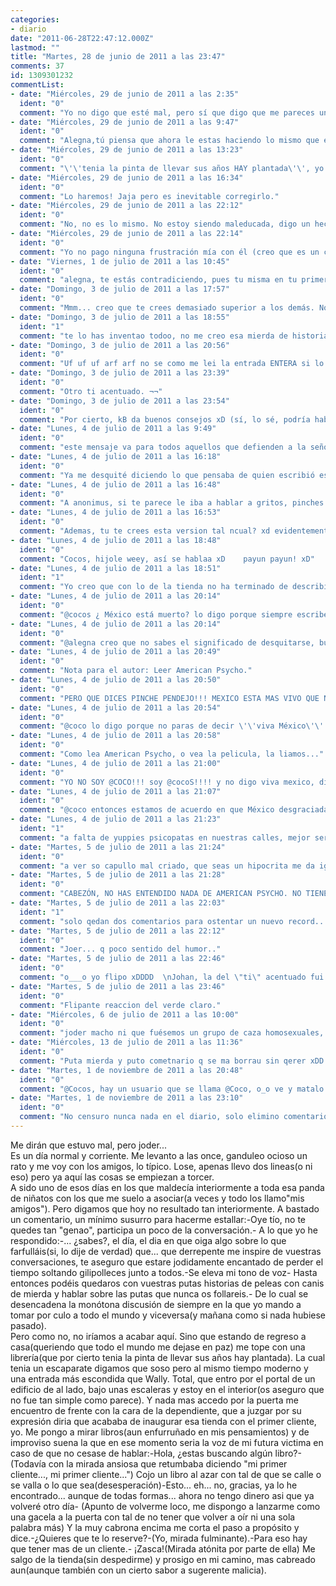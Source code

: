 ```yaml
---
categories:
- diario
date: "2011-06-28T22:47:12.000Z"
lastmod: ""
title: "Martes, 28 de junio de 2011 a las 23:47"
comments: 37
id: 1309301232
commentList:
- date: "Miércoles, 29 de junio de 2011 a las 2:35"
  ident: "0"
  comment: "Yo no digo que esté mal, pero sí que digo que me pareces un estúpido. Lo que le hiciste a la dependienta de malicia no tiene nada, es simplemente ser un maleducado. Hale, ya me he desquitado."
- date: "Miércoles, 29 de junio de 2011 a las 9:47"
  ident: "0"
  comment: "Alegna,tú piensa que ahora le estas haciendo lo mismo que él le hizo a la dependienta desquitarte eso amig@ se llama hipocresía."
- date: "Miércoles, 29 de junio de 2011 a las 13:23"
  ident: "0"
  comment: "\'\'tenia la pinta de llevar sus años HAY plantada\'\', yo diría que has intentado escribir decentemente, pero no puedo dejar pasar ese HAY sin decir nada al respecto, hay va un AHí los aires de superioridad que te marcas. O esa es la impresión que me ha dado, si las conversaciones de tu grupo de amigos no merecen tu participación búscate otro grupo de amigos y deja de ser tan hipócrita. Aunque yo sólo puedo juzgarte por esta entrada y seguramente mi juicio sea erróneo.   \n  \n PD: \'\'hay va un AHí\'\' nótese que ese \'\'hay\'\' lo he puesto intencionadamente.   \nPD2: y ya sé que eso de corregir las faltas de una entrada está mal...  \nPD3: cuando cometa una falta garrafal o no tan garrafal estáis todos invitados a fusilarme. xD"
- date: "Miércoles, 29 de junio de 2011 a las 16:34"
  ident: "0"
  comment: "Lo haremos! Jaja pero es inevitable corregirlo."
- date: "Miércoles, 29 de junio de 2011 a las 22:12"
  ident: "0"
  comment: "No, no es lo mismo. No estoy siendo maleducada, digo un hecho. Fue maleducado y un estúpido al hacer eso y encima sentirse orgulloso por ello. Punto."
- date: "Miércoles, 29 de junio de 2011 a las 22:14"
  ident: "0"
  comment: "Yo no pago ninguna frustración mía con él (creo que es un chico)."
- date: "Viernes, 1 de julio de 2011 a las 10:45"
  ident: "0"
  comment: "alegna, te estás contradiciendo, pues tu misma en tu primer comentario has dicho:Hale, ya me he desquitado.pues eso es lo que hizo el con la dependienta."
- date: "Domingo, 3 de julio de 2011 a las 17:57"
  ident: "0"
  comment: "Mmm... creo que te crees demasiado superior a los demás. No lo digo con mala intención, solo intento ayudarte. Creo que cuando te enfadaste con tus amigos fue porque llevabas mucho tiempo reteniendo y reteniendo tensión, y la descargaste repentinamente sobre ellos, y eso es muy malo, lo sé porque conozco a muchas personas así que siempre, siempre acaban solas en la vida. Tienes que aprender a expresar tus sentimientos poco a poco, decirles lo que crees que está mal en su forma de ser e invitarles a que ellos también opinen sobre tí, tranquilamente, tal vez así ellos mejoren, y si no lo hacen, no te enfurezcas, no vale la pena, simplemente busca a alguien mejor, pero con paciencia, porque amigos de verdad en la vida se tienen pocos. Tampoco tenías por qué pagarla con la dependienta, ponte en su lugar, ella no sabía que tu estabas enfadado e intentaba hacer su trabajo y, seguramente, eso que le dijiste, \"para eso hay que tener mas de un cliente\", de lo que tan orgulloso te sientes, no le afectó para nada. Sé que cuando estás enfadado se tiende a exagerar las cosas, pero lo que de verdad vale la pena es relajarse y pensar en lo ocurrido, lo verás con más claridad..."
- date: "Domingo, 3 de julio de 2011 a las 18:55"
  ident: "1"
  comment: "te lo has inventao todoo, no me creo esa mierda de historia ni borracho!!"
- date: "Domingo, 3 de julio de 2011 a las 20:56"
  ident: "0"
  comment: "Uf uf uf arf arf no se como me lei la entrada ENTERA si lo que leen, ENTERA todas y cada una de sus pinches letras (los comentarios no, no llego a tantas energias XD), y queria decir que pero ps wey la dependiente nomas intento ser amable contigo asi que no debiste de portarte asi! NIíƒâ€˜O MALO!"
- date: "Domingo, 3 de julio de 2011 a las 23:39"
  ident: "0"
  comment: "Otro ti acentuado. ¬¬"
- date: "Domingo, 3 de julio de 2011 a las 23:54"
  ident: "0"
  comment: "Por cierto, kB da buenos consejos xD (sí, lo sé, podría haber dicho esto en el anterior comentario)"
- date: "Lunes, 4 de julio de 2011 a las 9:49"
  ident: "0"
  comment: "este mensaje va para todos aquellos que defienden a la señora:no se si os habéis leído bien la entrada pero pone claramente que la señora le corto el paso, cosa que no se le debe hacer a un cliente porque es de muy mala educación."
- date: "Lunes, 4 de julio de 2011 a las 16:18"
  ident: "0"
  comment: "Ya me desquité diciendo lo que pensaba de quien escribió esto. No me contradigo en nada, no pago ninguna frustración ajena a este personaje. Pero que sí, que vale, que ya me he aburrido de ti Anon."
- date: "Lunes, 4 de julio de 2011 a las 16:48"
  ident: "0"
  comment: "A anonimus, si te parece le iba a hablar a gritos, pinches pendejos,.,.."
- date: "Lunes, 4 de julio de 2011 a las 16:53"
  ident: "0"
  comment: "Ademas, tu te crees esta version tal ncual? xd evidentemente esta inclinada a favor del que la escribe (como siempre) porque si lo pusiera siendo OBJETIVO directamente te darias cuenta de que no tiene sentido su actitud xd. Y VIVA MEXXXXX"
- date: "Lunes, 4 de julio de 2011 a las 18:48"
  ident: "0"
  comment: "Cocos, hijole weey, así se hablaa xD    payun payun! xD"
- date: "Lunes, 4 de julio de 2011 a las 18:51"
  ident: "1"
  comment: "Yo creo que con lo de la tienda no ha terminado de describirlo bien.., tampoco creo que con los comentarios que hay vaya a tratar de excusarse."
- date: "Lunes, 4 de julio de 2011 a las 20:14"
  ident: "0"
  comment: "@cocos ¿ México está muerto? lo digo porque siempre escribes lo de viva México, como si estuviese muerto."
- date: "Lunes, 4 de julio de 2011 a las 20:14"
  ident: "0"
  comment: "@alegna creo que no sabes el significado de desquitarse, búscalo en el diccionario"
- date: "Lunes, 4 de julio de 2011 a las 20:49"
  ident: "0"
  comment: "Nota para el autor: Leer American Psycho."
- date: "Lunes, 4 de julio de 2011 a las 20:50"
  ident: "0"
  comment: "PERO QUE DICES PINCHE PENDEJO!!! MEXICO ESTA MAS VIVO QUE NUNCA!!!! LA NETA VIERON LO QUE DIJO QUE mexico esta muerto.... JA!"
- date: "Lunes, 4 de julio de 2011 a las 20:54"
  ident: "0"
  comment: "@coco lo digo porque no paras de decir \'\'viva México\'\' como si estuviese muerto."
- date: "Lunes, 4 de julio de 2011 a las 20:58"
  ident: "0"
  comment: "Como lea American Psycho, o vea la pelicula, la liamos..."
- date: "Lunes, 4 de julio de 2011 a las 21:00"
  ident: "0"
  comment: "YO NO SOY @COCO!!! soy @cocoS!!!! y no digo viva mexico, digo VIVA MEXICO!!!!!!!!!!!"
- date: "Lunes, 4 de julio de 2011 a las 21:07"
  ident: "0"
  comment: "@coco entonces estamos de acuerdo en que México desgraciadamente a muerto."
- date: "Lunes, 4 de julio de 2011 a las 21:23"
  ident: "1"
  comment: "a falta de yuppies psicopatas en nuestras calles, mejor seria coger a gente de clase media...... ESTAS NOMINADO!!"
- date: "Martes, 5 de julio de 2011 a las 21:24"
  ident: "0"
  comment: "a ver so capullo mal criado, que seas un hipocrita me da igual, pero almenos, ten mas respeto con el colectivo homesexual que desde tiempo inmemorial ha estado presente en todas las sociedades de este planeta, produciendo grandísimos artistas como oscar WILDE o William S burroughs. No te intentes hacer el interesante evenezer, no tienes ningun talento, ni siquiera algun atisvo de creatividad, dedicate a dibujar( algo que haces fr4ancamente mal) y deja las historias y reflexionas para otro gente que entienda mas que tu  \n  \nDEUX EX MAQUINA"
- date: "Martes, 5 de julio de 2011 a las 21:28"
  ident: "0"
  comment: "CABEZÓN, NO HAS ENTENDIDO NADA DE AMERICAN PSYCHO. NO TIENE NADA QUE VER CON EL INSTINTO ASESINO, NI CON LA VIOLENCIA ESO ES UNA TAPADERA. LO QUE INTENTA HACR COMPRENDER ES LA INMORTALIDAD DE LA COMPLEJA MAQUINA GUBERNAMENTAL BUROCRATIZADA Y SUPERFICIAL EN EL QUE SE  HA CONVERTIDO EL \"ESTADO DEL BIENESTAR HOY EN DIA\"  \nIGNORANTE"
- date: "Martes, 5 de julio de 2011 a las 22:03"
  ident: "1"
  comment: "solo qedan dos comentarios para ostentar un nuevo record... ¬¬"
- date: "Martes, 5 de julio de 2011 a las 22:12"
  ident: "0"
  comment: "Joer... q poco sentido del humor.."
- date: "Martes, 5 de julio de 2011 a las 22:46"
  ident: "0"
  comment: "o___o yo flipo xDDDD  \nJohan, la del \"ti\" acentuado fui yo, verdad? lo digo porque he visto uno en mi comentario... EEJjejJEJjeJEJjeEEEeEeEeee!!!!!!!!!  \nque extraña obsesion tiene ahora todo el mundo con las faltas de ortografia?!??!?!  \nbah no importa... xD thanx por lo de los consejos ;D"
- date: "Martes, 5 de julio de 2011 a las 23:46"
  ident: "0"
  comment: "Flipante reaccion del verde claro."
- date: "Miércoles, 6 de julio de 2011 a las 10:00"
  ident: "0"
  comment: "joder macho ni que fuésemos un grupo de caza homosexuales, que yo sepa aquí nadie tiene nada en contra de ellos."
- date: "Miércoles, 13 de julio de 2011 a las 11:36"
  ident: "0"
  comment: "Puta mierda y puto cometnario q se ma borrau sin qerer xDD ME CAGO EN TOH ... T_T  \nEeeen fin... esto... curiosa historia, yo volvería a la librería a comprar algo xDD  \nPor cierto, @chevi, borras comentarios? Xq yo me he perdido algo, y si los borras, pues normal¬¬ xDDD Q coño le pasa al anon verde!? xDDDDDDD (sta muy locoh)  \n  \nY, esto, @cocos macho... xD ps"
- date: "Martes, 1 de noviembre de 2011 a las 20:48"
  ident: "0"
  comment: "@Cocos, hay un usuario que se llama @Coco, o_o ve y matalo xD"
- date: "Martes, 1 de noviembre de 2011 a las 23:10"
  ident: "0"
  comment: "No censuro nunca nada en el diario, solo elimino comentarios en blanco o duplicados... Igual fue el autor mientras sepodian borrar indefinidamente"
---
```


Me dirán que estuvo mal, pero joder...  
Es un día normal y corriente. Me levanto a las once, ganduleo ocioso un rato y me voy con los amigos, lo típico. Lose, apenas llevo dos lineas(o ni eso) pero ya aquí las cosas se empiezan a torcer.  
A sido uno de esos días en los que maldecía interiormente a toda esa panda de niñatos con los que me suelo a asociar(a veces y todo los llamo"mis amigos"). Pero digamos que hoy no resultado tan interiormente. A bastado un comentario, un mínimo susurro para hacerme estallar:-Oye tío, no te quedes tan "genao", participa un poco de la conversación.- A lo que yo he respondido:-... ¿sabes?, el día, el dia en que oiga algo sobre lo que farfulláis(si, lo dije de verdad) que... que derrepente me inspire de vuestras conversaciones, te aseguro que estare jodidamente encantado de perder el tiempo soltando gilipolleces junto a todos.-Se eleva mi tono de voz- Hasta entonces podéis quedaros con vuestras putas historias de peleas con canis de mierda y hablar sobre las putas que nunca os follareis.- De lo cual se desencadena la monótona discusión de siempre en la que yo mando a tomar por culo a todo el mundo y viceversa(y mañana como si nada hubiese pasado).   
Pero como no, no iríamos a acabar aquí. Sino que estando de regreso a casa(queriendo que todo el mundo me dejase en paz) me tope con una librería(que por cierto tenia la pinta de llevar sus años hay plantada). La cual tenia un escaparate digamos que soso pero al mismo tiempo moderno y una entrada más escondida que Wally. Total, que entro por el portal de un edificio de al lado, bajo unas escaleras y estoy en el interior(os aseguro que no fue tan simple como parece). Y nada mas accedo por la puerta me encuentro de frente con la cara de la dependiente, que a juzgar por su expresión diria que acababa de inaugurar esa tienda con el primer cliente, yo. Me pongo a mirar libros(aun enfurruñado en mis pensamientos) y de improviso suena la que en ese momento seria la voz de mi futura victima en caso de que no cesase de hablar:-Hola, ¿estas buscando algún libro?- (Todavía con la mirada ansiosa que retumbaba diciendo "mi primer cliente..., mi primer cliente...") Cojo un libro al azar con tal de que se calle o se valla o lo que sea(desesperación)-Esto... eh... no, gracias, ya lo he encontrado... aunque de todas formas... ahora no tengo dinero asi que ya volveré otro día- (Apunto de volverme loco, me dispongo a lanzarme como una gacela a la puerta con tal de no tener que volver a oír ni una sola palabra más) Y la muy cabrona encima me corta el paso a propósito y dice.-¿Quieres que te lo reserve?-(Yo, mirada fulminante).-Para eso hay que tener mas de un cliente.- ¡Zasca!(Mirada atónita por parte de ella) Me salgo de la tienda(sin despedirme) y prosigo en mi camino, mas cabreado aun(aunque también con un cierto sabor a sugerente malicia).